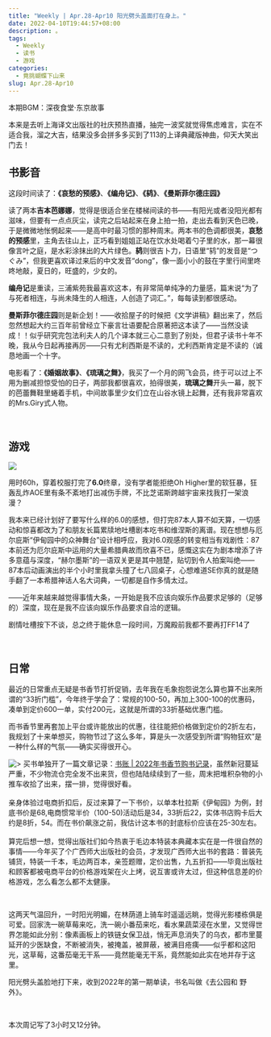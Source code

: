 ```yaml
---
title: "Weekly | Apr.28-Apr10 阳光劈头盖面打在身上。"
date: 2022-04-10T19:44:57+08:00
description: 。
tags:
  - Weekly
  - 读书
  - 游戏
categories:
  - 竟挑蝴蝶下山来
slug: Apr.28-Apr10
---
```


本期BGM：深夜食堂·东京故事

本来是去听上海译文出版社的社庆预热直播，抽完一波奖就觉得焦虑难言，实在不适合我，溜之大吉，结果没多会拼多多买到了113的上译典藏版神曲，仰天大笑出门去！

## 书影音

这段时间读了：**《哀愁的预感》**、**《编舟记》**、**《鸫》**、**《曼斯菲尔德庄园》**  

读了两本**吉本芭娜娜**，觉得是很适合坐在楼梯间读的书——有阳光或者没阳光都有滋味，但要有一点点灰尘，读完之后站起来在身上拍一拍，走出去看到天色已晚，于是微微地怅惘起来——是高中时最习惯的那种周末。两本书的色调都很美，**哀愁的预感**里，主角去往山上，正巧看到姐姐正站在饮水处喝着勺子里的水，那一幕很像言叶之庭，是水彩涂抹出的大片绿色。**鸫**则很吉卜力，日语里“鸫”的发音是“つぐみ”，但我更喜欢译过来后的中文发音“dong”，像一面小小的鼓在字里行间里咚咚地敲，夏日的，旺盛的，少女的。

**编舟记**是重读，三浦紫苑我最喜欢这本，有非常简单纯净的力量感，篇末说“为了与死者相连，与尚未降生的人相连，人创造了词汇。”，每每读到都很感动。

**曼斯菲尔德庄园**则是新企划！——收拾屋子的时候把《文学讲稿》翻出来了，然后忽然想起大约三百年前曾经立下豪言壮语要配合原著把这本读了——当然没读成！！似乎研究完包法利夫人的几个译本就三心二意到了别处，但君子读书十年不晚，我从今日起再接再厉——只有尤利西斯是不读的，尤利西斯肯定是不读的（诚恳地画一个十字。

电影看了：**《婚姻故事》**、**《琉璃之舞》**，我买了一个月的网飞会员，终于可以过上不用为删减担惊受怕的日子，两部我都很喜欢，拍得很美，**琉璃之舞**开头一幕，脱下的芭蕾舞鞋里蜷着手机，中间故事里少女们立在山谷水镜上起舞，还有我非常喜欢的Mrs.Giry式人物。

<br>

## 游戏

![](https://res.cloudinary.com/mantyke/image/upload/v1649596317/20220410211059_pabq6v.png)

用时60h，穿着校服打完了**6.0**终章，没有学者能拒绝Oh Higher里的软狂暴，狂轰乱炸AOE里有条不紊地打出减伤手牌，不比芝诺斯跨越宇宙来找我打一架浪漫？

我本来已经计划好了要写什么样的6.0的感想，但打完87本人算不如天算，一切感动和惊喜都改为了和朋友长篇累牍地吐槽剧本吃书和维涅斯的离谱。现在想想与厄尔庇斯“伊甸园中的众神舞台”设计相呼应，我对6.0观感的转变相当有戏剧性：87本前还为厄尔庇斯中运用的大量希腊典故而欣喜不已，感慨这实在为剧本增添了许多意蕴与深度，“赫尔墨斯”的一语双关更是其中翘楚，贴切到令人拍案叫绝——87本后动画演出的半个小时里我拿头撞了七八回桌子，心想难道SE你真的就是随手翻了一本希腊神话人名大词典，一切都是自作多情太过。

——近年来越来越觉得事情大条，一开始是我不应该向娱乐作品要求足够的（足够的）深度，现在是我不应该向娱乐作品要求自洽的逻辑。

剧情吐槽按下不谈，总之终于能休息一段时间，万魔殿前我都不要再打FF14了

<br>

## 日常

最近的日常重点无疑是书香节打折促销，去年我在毛象抱怨说怎么算也算不出来所谓的“33折门槛”，今年终于学会了：常规的100-50，再加上300-100的优惠码，凑单到定价600一单，实付200元，这就是所谓的33折基础优惠门槛。

而书香节里再套加上平台或许能放出的优惠，往往能把价格做到定价的2折左右，我规划了十来单想买，购物节过了这么多年，算是头一次感受到所谓“购物狂欢”是一种什么样的气氛——确实买得很开心。



![>](https://res.cloudinary.com/mantyke/image/upload/v1649598371/20220410214547_pmvmdn.jpg "Live at SHIBUYA CLUB QUATTRO")
买书单独开了一篇文章记录：[书账 | 2022年书香节购书记录](https://mantyke.icu/2022/423-buy-books/)，虽然新冠蔓延严重，不少物流仓完全发不出来货，但也陆陆续续到了一些，周末把堆积杂物的小推车收拾了出来，摆一排，觉得很好看。  
&#8194;  
亲身体验过电商折扣后，反过来算了一下书价，以单本杜拉斯《伊甸园》为例，封底书价是68,电商惯常半价（100-50)活动后是34，33折后22，实体书店购卡后大约是8折，54。而在书价飙涨之前，我估计这本书的封底标价应该在25-30左右。  
&#8194;    
算完后想一想，觉得出版社们如今热衷于毛边本特装本典藏本实在是一件很自然的事情——今年买了个广西师大出版社的会员，才发现广西师大出书的套路：普装先铺货，特装一千本，毛边两百本，亲签题赠，定价出售，九五折扣——毕竟出版社和顾客都被电商平台的价格游戏架在火上烤，说互害或许太过，但这种信息差的价格游戏，怎么看怎么都不太健康。

<br>

这两天气温回升，一时阳光明媚，在林荫道上骑车时遥遥远眺，觉得光影楼栋俱是可爱。回家洗一碗草莓来吃，洗一碗小番茄来吃，看水果蔬菜浸在水里，又觉得世界怎能如此分别：像素画板上的铁链女保卫战，悄无声息消失了的乌衣，都市里蔓延开的少医缺食，不断被消失，被掩盖，被屏蔽，被满目疮痍——似乎都和这阳光，这草莓，这番茄毫无干系——竟然能毫无干系，竟然能如此实在地并存于这里。

阳光劈头盖脸地打下来，收到2022年的第一期单读，书名叫做《去公园和 野外》。

<br>

本次周记写了3小时又12分钟。

<br>

<br>
